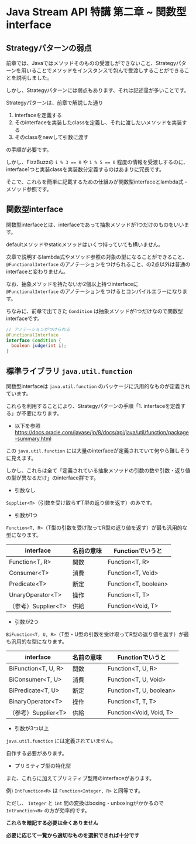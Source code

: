 # Java Stream API 特講 第二章 ~ 関数型interface

## Strategyパターンの弱点

前章では、Javaではメソッドそのものの受渡しができないこと、Strategyパターンを用いることでメソッドをインスタンスで包んで受渡しすることができることを説明しました。

しかし、Strategyパターンには弱点もあります、それは記述量が多いことです。

Strategyパターンは、前章で解説した通り

1. interfaceを定義する
1. そのinterfaceを実装したclassを定義し、それに渡したいメソッドを実装する
1. そのclassをnewして引数に渡す

の手順が必要です。

しかし、FizzBuzzの `i % 3 == 0` や `i % 5 == 0` 程度の情報を受渡しするのに、interface1つと実装classを実装数分定義するのはあまりに冗長です。

そこで、これらを簡単に記載するための仕組みが関数型interfaceとlambda式・メソッド参照です。


## 関数型interface

関数型interfaceとは、interfaceであって抽象メソッドが1つだけのものをいいます。

defaultメソッドやstaticメソッドはいくつ持っていても構いません。

次章で説明するlambda式やメソッド参照の対象の型になることができること、 `@FunctionalInterface` のアノテーションをつけられること、の2点以外は普通のinterfaceと変わりません。

なお、抽象メソッドを持たないか2個以上持つinterfaceに `@FunctionalInterface` のアノテーションをつけるとコンパイルエラーになります。

ちなみに、前章で出てきた `Condition` は抽象メソッドが1つだけなので関数型interfaceです。

```java
// アノテーションがつけられる
@FunctionalInterface
interface Condition {
  boolean judge(int i);
}
```


## 標準ライブラリ `java.util.function`

関数型interfaceは `java.util.function` のパッケージに汎用的なものが定義されています。

これらを利用することにより、Strategyパターンの手順「1. interfaceを定義する」が不要になります。

- 以下を参照
https://docs.oracle.com/javase/jp/8/docs/api/java/util/function/package-summary.html

この `java.util.function` には大量のinterfaceが定義されていて何やら難しそうに見えます。

しかし、これらは全て「定義されている抽象メソッドの引数の数や引数・返り値の型が異なるだけ」のinterface群です。

* 引数なし

`Supplier<T>`（引数を受け取らずT型の返り値を返す）のみです。

* 引数が1つ

`Function<T, R>`（T型の引数を受け取ってR型の返り値を返す）が最も汎用的な型になります。

| interface | 名前の意味 | Functionでいうと |
|---|---|---|
| Function\<T, R\> | 関数 | Function\<T, R\> |
| Consumer\<T\> | 消費 | Function<T, Void> |
| Predicate\<T\> | 断定 | Function\<T, boolean\> |
| UnaryOperator\<T\> | 操作 | Function\<T, T\> |
| （参考）Supplier\<T\> | 供給 | Function\<Void, T\> |

* 引数が2つ

`BiFunction<T, U, R>`（T型・U型の引数を受け取ってR型の返り値を返す）が最も汎用的な型になります。

| interface | 名前の意味 | Functionでいうと |
|---|---|---|
| BiFunction\<T, U, R\> | 関数 | Function\<T, U, R\> |
| BiConsumer\<T, U\> | 消費 | Function<T, U, Void> |
| BiPredicate\<T, U\> | 断定 | Function\<T, U, boolean\> |
| BinaryOperator\<T\> | 操作 | Function\<T, T, T\> |
| （参考）Supplier\<T\> | 供給 | Function\<Void, Void, T\> |

* 引数が3つ以上

`java.util.function` には定義されていません。

自作する必要があります。

* プリミティブ型の特化型

また、これらに加えてプリミティブ型用のinterfaceがあります。

例) `IntFunction<R>` は `Function<Integer, R>` と同等です。

ただし、 `Integer` と `int` 間の変換はboxing・unboxingがかかるので `IntFunction<R>` の方が効率的です。

**これらを暗記する必要は全くありません**

**必要に応じて一覧から適切なものを選択できれば十分です**
